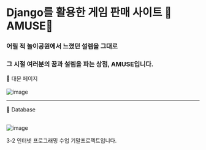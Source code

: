 # Django를 활용한 게임 판매 사이트 🌈AMUSE🌈
### 어릴 적 놀이공원에서 느꼈던 설렘을 그대로
### 그 시절 여러분의 꿈과 설렘을 파는 상점, AMUSE입니다.

📍 대문 페이지<br><br>
![image](https://user-images.githubusercontent.com/57867252/149654336-e5a67215-f262-48d0-8a3b-12aad0daa211.png)
<hr/>📍 Database<br><br>

![image](https://user-images.githubusercontent.com/57867252/149654374-053e1f95-09ce-43d0-8b6f-3606f96146fd.png)

3-2 인터넷 프로그래밍 수업 기말프로젝트입니다.
